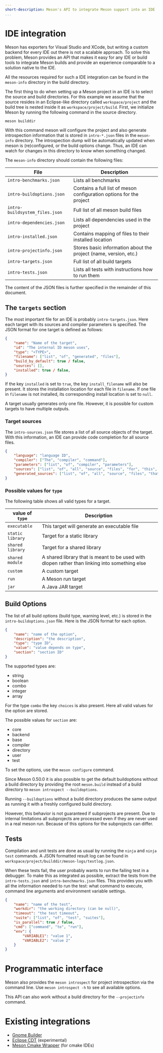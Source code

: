 ```yaml
---
short-description: Meson's API to integrate Meson support into an IDE
...
```


# IDE integration

Meson has exporters for Visual Studio and XCode, but writing a custom backend for every IDE out there is not a scalable approach. To solve this problem, Meson provides an API that makes it easy for any IDE or build tools to integrate Meson builds and provide an experience comparable to a solution native to the IDE.

All the resources required for such a IDE integration can be found in the `meson-info` directory in the build directory.

The first thing to do when setting up a Meson project in an IDE is to select the source and build directories. For this example we assume that the source resides in an Eclipse-like directory called `workspace/project` and the build tree is nested inside it as `workspace/project/build`. First, we initialize Meson by running the following command in the source directory.

    meson builddir

With this command meson will configure the project and also generate introspection information that is stored in `intro-*.json` files in the `meson-info` directory. The introspection dump will be automatically updated when meson is (re)configured, or the build options change. Thus, an IDE can watch for changes in this directory to know when something changed.

The `meson-info` directory should contain the following files:

 File                            | Description
 ------------------------------- | ---------------------------------------------------------------------
 `intro-benchmarks.json`         | Lists all benchmarks
 `intro-buildoptions.json`       | Contains a full list of meson configuration options for the project
 `intro-buildsystem_files.json`  | Full list of all meson build files
 `intro-dependencies.json`       | Lists all dependencies used in the project
 `intro-installed.json`          | Contains mapping of files to their installed location
 `intro-projectinfo.json`        | Stores basic information about the project (name, version, etc.)
 `intro-targets.json`            | Full list of all build targets
 `intro-tests.json`              | Lists all tests with instructions how to run them

The content of the JSON files is further specified in the remainder of this document.

## The `targets` section

The most important file for an IDE is probably `intro-targets.json`. Here each target with its sources and compiler parameters is specified. The JSON format for one target is defined as follows:

```json
{
    "name": "Name of the target",
    "id": "The internal ID meson uses",
    "type": "<TYPE>",
    "filename": ["list", "of", "generated", "files"],
    "build_by_default": true / false,
    "sources": [],
    "installed": true / false,
}
```

If the key `installed` is set to `true`, the key `install_filename` will also be present. It stores the installation location for each file in `filename`. If one file in `filename` is not installed, its corresponding install location is set to `null`.

A target usually generates only one file. However, it is possible for custom targets to have multiple outputs.

### Target sources

The `intro-sources.json` file stores a list of all source objects of the target. With this information, an IDE can provide code completion for all source files.

```json
{
    "language": "language ID",
    "compiler": ["The", "compiler", "command"],
    "parameters": ["list", "of", "compiler", "parameters"],
    "sources": ["list", "of", "all", "source", "files", "for", "this", "language"],
    "generated_sources": ["list", "of", "all", "source", "files", "that", "where", "generated", "somewhere", "else"]
}
```

### Possible values for `type`

The following table shows all valid types for a target.

 value of `type`  | Description
 ---------------- | -------------------------------------------------------------------------------------------------
 `executable`     | This target will generate an executable file
 `static library` | Target for a static library
 `shared library` | Target for a shared library
 `shared module`  | A shared library that is meant to be used with dlopen rather than linking into something else
 `custom`         | A custom target
 `run`            | A Meson run target
 `jar`            | A Java JAR target

## Build Options

The list of all build options (build type, warning level, etc.) is stored in the `intro-buildoptions.json` file. Here is the JSON format for each option.

```json
{
    "name": "name of the option",
    "description": "the description",
    "type": "type ID",
    "value": "value depends on type",
    "section": "section ID"
}
```

The supported types are:

 - string
 - boolean
 - combo
 - integer
 - array

For the type `combo` the key `choices` is also present. Here all valid values for the option are stored.

The possible values for `section` are:

 - core
 - backend
 - base
 - compiler
 - directory
 - user
 - test

To set the options, use the `meson configure` command.

Since Meson 0.50.0 it is also possible to get the default buildoptions
without a build directory by providing the root `meson.build` instead of a
build directory to `meson introspect --buildoptions`.

Running `--buildoptions` without a build directory produces the same output as running
it with a freshly configured build directory.

However, this behavior is not guaranteed if subprojects are present. Due to internal
limitations all subprojects are processed even if they are never used in a real meson run.
Because of this options for the subprojects can differ.

## Tests

Compilation and unit tests are done as usual by running the `ninja` and `ninja test` commands. A JSON formatted result log can be found in `workspace/project/builddir/meson-logs/testlog.json`.

When these tests fail, the user probably wants to run the failing test in a debugger. To make this as integrated as possible, extract the tests from the `intro-tests.json` and `intro-benchmarks.json` files.
This provides you with all the information needed to run the test: what command to execute, command line arguments and environment variable settings.

```json
{
    "name": "name of the test",
    "workdir": "the working directory (can be null)",
    "timeout": "the test timeout",
    "suite": ["list", "of", "test", "suites"],
    "is_parallel": true / false,
    "cmd": ["command", "to", "run"],
    "env": {
        "VARIABLE1": "value 1",
        "VARIABLE2": "value 2"
    }
}
```

# Programmatic interface

Meson also provides the `meson introspect` for project introspection via the command line. Use `meson introspect -h` to see all available options.

This API can also work without a build directory for the `--projectinfo` command.

# Existing integrations

- [Gnome Builder](https://wiki.gnome.org/Apps/Builder)
- [Eclipse CDT](https://www.eclipse.org/cdt/) (experimental)
- [Meson Cmake Wrapper](https://github.com/prozum/meson-cmake-wrapper) (for cmake IDEs)
